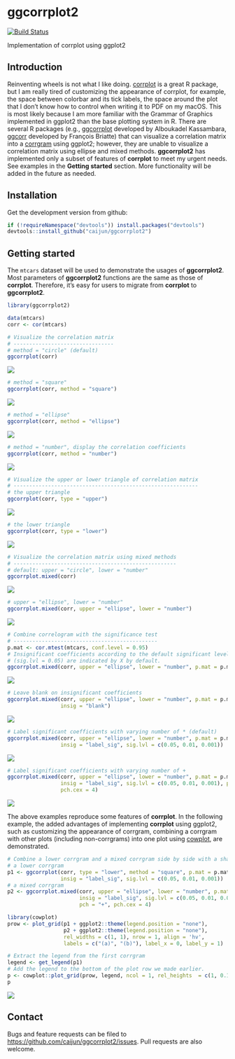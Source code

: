 
# ggcorrplot2

[![Build
Status](https://travis-ci.org/caijun/ggcorrplot2.svg?branch=master)](https://travis-ci.org/caijun/ggcorrplot2)

Implementation of corrplot using ggplot2

## Introduction

Reinventing wheels is not what I like doing.
[corrplot](https://CRAN.R-project.org/package=corrplot) is a great R
package, but I am really tired of customizing the appearance of
corrplot, for example, the space between colorbar and its tick labels,
the space around the plot that I don’t know how to control when writing
it to PDF on my macOS. This is most likely because I am more familiar
with the Grammar of Graphics implemented in ggplot2 than the base
plotting system in R. There are several R packages (e.g.,
[ggcorrplot](https://github.com/kassambara/ggcorrplot) developed by
Alboukadel Kassambara, [ggcorr](https://github.com/briatte/ggcorr)
developed by François Briatte) that can visualize a correlation matrix
into a
[corrgram](https://www.tandfonline.com/doi/abs/10.1198/000313002533)
using ggplot2; however, they are unable to visualize a correlation
matrix using ellipse and mixed methods. **ggcorrplot2** has implemented
only a subset of features of **corrplot** to meet my urgent needs. See
examples in the **Getting started** section. More functionality will be
added in the future as needed.

## Installation

Get the development version from github:

``` r
if (!requireNamespace("devtools")) install.packages("devtools")
devtools::install_github("caijun/ggcorrplot2")
```

## Getting started

The `mtcars` dataset will be used to demonstrate the usages of
**ggcorrplot2**. Most parameters of **ggcorrplot2** functions are the
same as those of **corrplot**. Therefore, it’s easy for users to migrate
from **corrplot** to **ggcorrplot2**.

``` r
library(ggcorrplot2)

data(mtcars)
corr <- cor(mtcars)

# Visualize the correlation matrix
# --------------------------------
# method = "circle" (default)
ggcorrplot(corr)
```

![](figs/README-unnamed-chunk-2-1.png)<!-- -->

``` r
# method = "square"
ggcorrplot(corr, method = "square")
```

![](figs/README-unnamed-chunk-2-2.png)<!-- -->

``` r
# method = "ellipse"
ggcorrplot(corr, method = "ellipse")
```

![](figs/README-unnamed-chunk-2-3.png)<!-- -->

``` r
# method = "number", display the correlation coefficients
ggcorrplot(corr, method = "number")
```

![](figs/README-unnamed-chunk-2-4.png)<!-- -->

``` r
# Visualize the upper or lower triangle of correlation matrix
# -----------------------------------------------------------
# the upper triangle
ggcorrplot(corr, type = "upper")
```

![](figs/README-unnamed-chunk-2-5.png)<!-- -->

``` r
# the lower triangle
ggcorrplot(corr, type = "lower")
```

![](figs/README-unnamed-chunk-2-6.png)<!-- -->

``` r
# Visualize the correlation matrix using mixed methods
# ----------------------------------------------------
# default: upper = "circle", lower = "number"
ggcorrplot.mixed(corr)
```

![](figs/README-unnamed-chunk-2-7.png)<!-- -->

``` r
# upper = "ellipse", lower = "number"
ggcorrplot.mixed(corr, upper = "ellipse", lower = "number")
```

![](figs/README-unnamed-chunk-2-8.png)<!-- -->

``` r
# Combine correlogram with the significance test
# ----------------------------------------------
p.mat <- cor.mtest(mtcars, conf.level = 0.95)
# Insignificant coefficients according to the default significant level 
# (sig.lvl = 0.05) are indicated by X by default.
ggcorrplot.mixed(corr, upper = "ellipse", lower = "number", p.mat = p.mat)
```

![](figs/README-unnamed-chunk-2-9.png)<!-- -->

``` r
# Leave blank on insignificant coefficients
ggcorrplot.mixed(corr, upper = "ellipse", lower = "number", p.mat = p.mat, 
                 insig = "blank")
```

![](figs/README-unnamed-chunk-2-10.png)<!-- -->

``` r
# Label significant coefficients with varying number of * (default)
ggcorrplot.mixed(corr, upper = "ellipse", lower = "number", p.mat = p.mat, 
                 insig = "label_sig", sig.lvl = c(0.05, 0.01, 0.001))
```

![](figs/README-unnamed-chunk-2-11.png)<!-- -->

``` r
# Label significant coefficients with varying number of +
ggcorrplot.mixed(corr, upper = "ellipse", lower = "number", p.mat = p.mat, 
                 insig = "label_sig", sig.lvl = c(0.05, 0.01, 0.001), pch = "+", 
                 pch.cex = 4)
```

![](figs/README-unnamed-chunk-2-12.png)<!-- -->

The above examples reproduce some features of **corrplot**. In the
following example, the added advantages of implementing **corrplot**
using ggplot2, such as customizing the appearance of corrgram, combining
a corrgram with other plots (including non-corrgrams) into one plot
using [cowplot](https://github.com/wilkelab/cowplot), are demonstrated.

``` r
# Combine a lower corrgram and a mixed corrgram side by side with a shared colorbar on the bottom
# a lower corrgram
p1 <- ggcorrplot(corr, type = "lower", method = "square", p.mat = p.mat, 
                 insig = "label_sig", sig.lvl = c(0.05, 0.01, 0.001))
# a mixed corrgram
p2 <- ggcorrplot.mixed(corr, upper = "ellipse", lower = "number", p.mat = p.mat, 
                       insig = "label_sig", sig.lvl = c(0.05, 0.01, 0.001), 
                       pch = "+", pch.cex = 4)

library(cowplot)
prow <- plot_grid(p1 + ggplot2::theme(legend.position = "none"),
                  p2 + ggplot2::theme(legend.position = "none"),
                  rel_widths = c(1, 1), nrow = 1, align = 'hv',
                  labels = c("(a)", "(b)"), label_x = 0, label_y = 1)

# Extract the legend from the first corrgram
legend <- get_legend(p1)
# Add the legend to the bottom of the plot row we made earlier.
p <- cowplot::plot_grid(prow, legend, ncol = 1, rel_heights  = c(1, 0.15))
p
```

<img src="figs/README-unnamed-chunk-3-1.png" style="display: block; margin: auto;" />

## Contact

Bugs and feature requests can be filed to
<https://github.com/caijun/ggcorrplot2/issues>. Pull requests are also
welcome.
